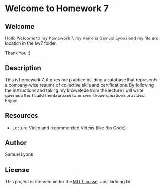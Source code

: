 # Welcome to Homework 7


## Welcome
Hello Welcome to my homework 7, my name is Samuel Lyons and my file are location in the hw7 folder.

Thank You :)

## Description

This is homework 7, it gives me practice building a database that represents a company-wide resume of collective skils and certifications. By following the instructions and taking my knowelede from the lecture I will write queries after I build the database to answer those questions provided. Enjoy!

## Resources

- Lecture Video and recommended Videos (like Bro Code)

## Author

Samuel Lyons

## License

This project is licensed under the [MIT License](LICENSE). Just kidding lol.
